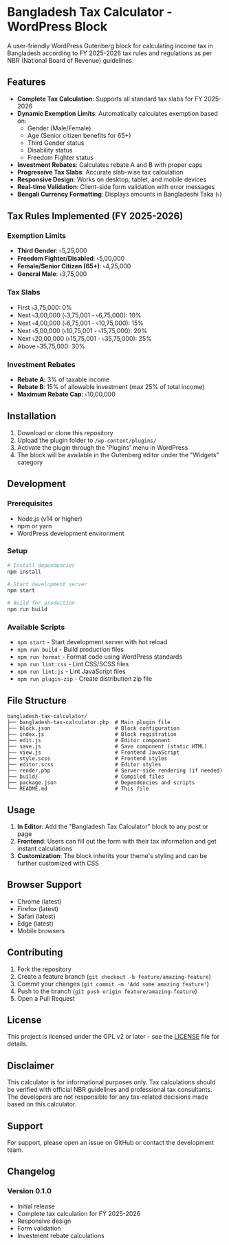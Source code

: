 # Bangladesh Tax Calculator - WordPress Block

A user-friendly WordPress Gutenberg block for calculating income tax in Bangladesh according to FY 2025-2026 tax rules and regulations as per NBR (National Board of Revenue) guidelines.

## Features

- **Complete Tax Calculation**: Supports all standard tax slabs for FY 2025-2026
- **Dynamic Exemption Limits**: Automatically calculates exemption based on:
  - Gender (Male/Female)
  - Age (Senior citizen benefits for 65+)
  - Third Gender status
  - Disability status
  - Freedom Fighter status
- **Investment Rebates**: Calculates rebate A and B with proper caps
- **Progressive Tax Slabs**: Accurate slab-wise tax calculation
- **Responsive Design**: Works on desktop, tablet, and mobile devices
- **Real-time Validation**: Client-side form validation with error messages
- **Bengali Currency Formatting**: Displays amounts in Bangladeshi Taka (৳)

## Tax Rules Implemented (FY 2025-2026)

### Exemption Limits
- **Third Gender**: ৳5,25,000
- **Freedom Fighter/Disabled**: ৳5,00,000
- **Female/Senior Citizen (65+)**: ৳4,25,000
- **General Male**: ৳3,75,000

### Tax Slabs
- First ৳3,75,000: 0%
- Next ৳3,00,000 (৳3,75,001 - ৳6,75,000): 10%
- Next ৳4,00,000 (৳6,75,001 - ৳10,75,000): 15%
- Next ৳5,00,000 (৳10,75,001 - ৳15,75,000): 20%
- Next ৳20,00,000 (৳15,75,001 - ৳35,75,000): 25%
- Above ৳35,75,000: 30%

### Investment Rebates
- **Rebate A**: 3% of taxable income
- **Rebate B**: 15% of allowable investment (max 25% of total income)
- **Maximum Rebate Cap**: ৳10,00,000

## Installation

1. Download or clone this repository
2. Upload the plugin folder to `/wp-content/plugins/`
3. Activate the plugin through the 'Plugins' menu in WordPress
4. The block will be available in the Gutenberg editor under the "Widgets" category

## Development

### Prerequisites
- Node.js (v14 or higher)
- npm or yarn
- WordPress development environment

### Setup
```bash
# Install dependencies
npm install

# Start development server
npm start

# Build for production
npm run build
```

### Available Scripts
- `npm start` - Start development server with hot reload
- `npm run build` - Build production files
- `npm run format` - Format code using WordPress standards
- `npm run lint:css` - Lint CSS/SCSS files
- `npm run lint:js` - Lint JavaScript files
- `npm run plugin-zip` - Create distribution zip file

## File Structure

```
bangladesh-tax-calculator/
├── bangladesh-tax-calculator.php  # Main plugin file
├── block.json                     # Block configuration
├── index.js                       # Block registration
├── edit.js                        # Editor component
├── save.js                        # Save component (static HTML)
├── view.js                        # Frontend JavaScript
├── style.scss                     # Frontend styles
├── editor.scss                    # Editor styles
├── render.php                     # Server-side rendering (if needed)
├── build/                         # Compiled files
├── package.json                   # Dependencies and scripts
└── README.md                      # This file
```

## Usage

1. **In Editor**: Add the "Bangladesh Tax Calculator" block to any post or page
2. **Frontend**: Users can fill out the form with their tax information and get instant calculations
3. **Customization**: The block inherits your theme's styling and can be further customized with CSS

## Browser Support

- Chrome (latest)
- Firefox (latest)
- Safari (latest)
- Edge (latest)
- Mobile browsers

## Contributing

1. Fork the repository
2. Create a feature branch (`git checkout -b feature/amazing-feature`)
3. Commit your changes (`git commit -m 'Add some amazing feature'`)
4. Push to the branch (`git push origin feature/amazing-feature`)
5. Open a Pull Request

## License

This project is licensed under the GPL v2 or later - see the [LICENSE](LICENSE) file for details.

## Disclaimer

This calculator is for informational purposes only. Tax calculations should be verified with official NBR guidelines and professional tax consultants. The developers are not responsible for any tax-related decisions made based on this calculator.

## Support

For support, please open an issue on GitHub or contact the development team.

## Changelog

### Version 0.1.0
- Initial release
- Complete tax calculation for FY 2025-2026
- Responsive design
- Form validation
- Investment rebate calculations
